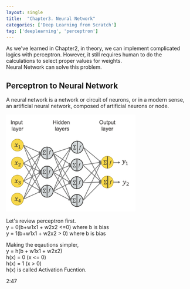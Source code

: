```yaml
---
layout: single
title:  "Chapter3. Neural Network"
categories: ['Deep Learning from Scratch']
tag: ['deeplearning', 'perceptron']
---
```


As we've learned in Chapter2, in theory, we can implement complicated logics with perceptron.
However, it still requires human to do the calculations to select proper values for weights.  
Neural Network can solve this problem.

## Perceptron to Neural Network
A neural network is a network or circuit of neurons, or in a modern sense, an artificial neural network, composed of artificial neurons or node.  
 

<img src="../images/2021-12-11-second/image1.png" width="70%" height = "70%"/>

Let's review perceptron first.  
y = 0(b+w1x1 + w2x2 <=0) where b is bias  
y = 1(b+w1x1 + w2x2 > 0) where b is bias   
  
Making the eqautions simpler,  
y = h(b + w1x1 + w2x2)  
h(x) = 0 (x <= 0)  
h(x) = 1 (x >  0)  
h(x) is called Activation Fucntion.  

2:47
